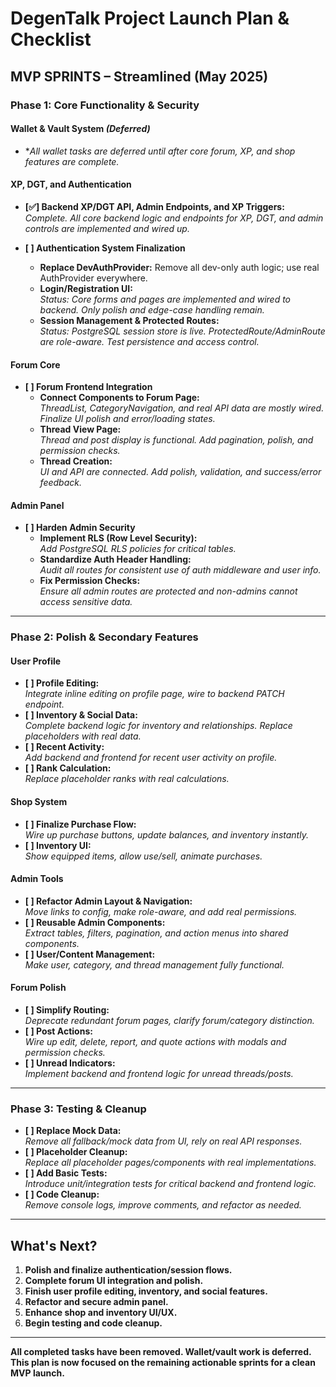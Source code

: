 # DegenTalk Project Launch Plan & Checklist

## MVP SPRINTS – Streamlined (May 2025)

### Phase 1: Core Functionality & Security

#### Wallet & Vault System *(Deferred)*
- **All wallet tasks are deferred until after core forum, XP, and shop features are complete.*

#### XP, DGT, and Authentication
- **[✅] Backend XP/DGT API, Admin Endpoints, and XP Triggers:**  
  *Complete. All core backend logic and endpoints for XP, DGT, and admin controls are implemented and wired up.*

- **[ ] Authentication System Finalization**
  - **Replace DevAuthProvider:** Remove all dev-only auth logic; use real AuthProvider everywhere.
  - **Login/Registration UI:**  
    *Status: Core forms and pages are implemented and wired to backend. Only polish and edge-case handling remain.*
  - **Session Management & Protected Routes:**  
    *Status: PostgreSQL session store is live. ProtectedRoute/AdminRoute are role-aware. Test persistence and access control.*

#### Forum Core
- **[ ] Forum Frontend Integration**
  - **Connect Components to Forum Page:**  
    *ThreadList, CategoryNavigation, and real API data are mostly wired. Finalize UI polish and error/loading states.*
  - **Thread View Page:**  
    *Thread and post display is functional. Add pagination, polish, and permission checks.*
  - **Thread Creation:**  
    *UI and API are connected. Add polish, validation, and success/error feedback.*

#### Admin Panel
- **[ ] Harden Admin Security**
  - **Implement RLS (Row Level Security):**  
    *Add PostgreSQL RLS policies for critical tables.*
  - **Standardize Auth Header Handling:**  
    *Audit all routes for consistent use of auth middleware and user info.*
  - **Fix Permission Checks:**  
    *Ensure all admin routes are protected and non-admins cannot access sensitive data.*

---

### Phase 2: Polish & Secondary Features

#### User Profile
- **[ ] Profile Editing:**  
  *Integrate inline editing on profile page, wire to backend PATCH endpoint.*
- **[ ] Inventory & Social Data:**  
  *Complete backend logic for inventory and relationships. Replace placeholders with real data.*
- **[ ] Recent Activity:**  
  *Add backend and frontend for recent user activity on profile.*
- **[ ] Rank Calculation:**  
  *Replace placeholder ranks with real calculations.*

#### Shop System
- **[ ] Finalize Purchase Flow:**  
  *Wire up purchase buttons, update balances, and inventory instantly.*
- **[ ] Inventory UI:**  
  *Show equipped items, allow use/sell, animate purchases.*

#### Admin Tools
- **[ ] Refactor Admin Layout & Navigation:**  
  *Move links to config, make role-aware, and add real permissions.*
- **[ ] Reusable Admin Components:**  
  *Extract tables, filters, pagination, and action menus into shared components.*
- **[ ] User/Content Management:**  
  *Make user, category, and thread management fully functional.*

#### Forum Polish
- **[ ] Simplify Routing:**  
  *Deprecate redundant forum pages, clarify forum/category distinction.*
- **[ ] Post Actions:**  
  *Wire up edit, delete, report, and quote actions with modals and permission checks.*
- **[ ] Unread Indicators:**  
  *Implement backend and frontend logic for unread threads/posts.*

---

### Phase 3: Testing & Cleanup

- **[ ] Replace Mock Data:**  
  *Remove all fallback/mock data from UI, rely on real API responses.*
- **[ ] Placeholder Cleanup:**  
  *Replace all placeholder pages/components with real implementations.*
- **[ ] Add Basic Tests:**  
  *Introduce unit/integration tests for critical backend and frontend logic.*
- **[ ] Code Cleanup:**  
  *Remove console logs, improve comments, and refactor as needed.*

---

## What's Next?
1. **Polish and finalize authentication/session flows.**
2. **Complete forum UI integration and polish.**
3. **Finish user profile editing, inventory, and social features.**
4. **Refactor and secure admin panel.**
5. **Enhance shop and inventory UI/UX.**
6. **Begin testing and code cleanup.**

---

**All completed tasks have been removed. Wallet/vault work is deferred. This plan is now focused on the remaining actionable sprints for a clean MVP launch.**
